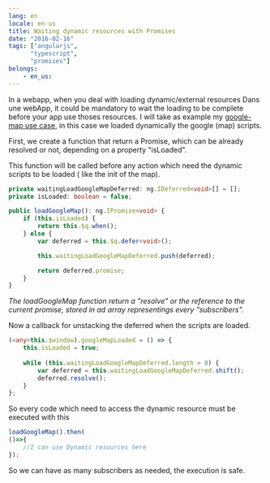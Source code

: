 ```yaml
---
lang: en
locale: en-us
title: Waiting dynamic resources with Promises
date: "2016-02-16"
tags: ["angularjs",
      "typescript",
      "promises"]
belongs: 
	- en_us: 
---
```


In a webapp, when you deal with loading dynamic/external resources Dans une webApp, it could be mandatory to wait the loading to be complete before your app use thoses resources. I will take as example my [google-map use case](https://www.kevinalbrecht.dev/blog/), in this case we loaded dynamically the google (map) scripts.

First, we create a function that return a Promise, which can be already resolved or not, depending on a property "isLoaded".

This function will be called before any action which need the dynamic scripts to be loaded ( like the init of the map).

```ts
private waitingLoadGoogleMapDeferred: ng.IDeferred<void>[] = [];
private isLoaded: boolean = false;

public loadGoogleMap(): ng.IPromise<void> {
    if (this.isLoaded) {
        return this.$q.when();
    } else {
        var deferred = this.$q.defer<void>();

        this.waitingLoadGoogleMapDeferred.push(deferred);

        return deferred.promise;
    }
}
```

*The loadGoogleMap function return a "resolve" or the reference to the current promise, stored in ad array representings every "subscribers".*

Now a callback for unstacking the deferred when the scripts are loaded.
```ts
(<any>this.$window).googleMapLoaded = () => {
    this.isLoaded = true;
 
    while (this.waitingLoadGoogleMapDeferred.length > 0) {
        var deferred = this.waitingLoadGoogleMapDeferred.shift();
        deferred.resolve();
    }
};
```

So every code which need to access the dynamic resource must be executed with this

```ts
loadGoogleMap().then(
()=>{
    //I can use Dynamic resources here
});
```

So we can have as many subscribers as needed, the execution is safe.